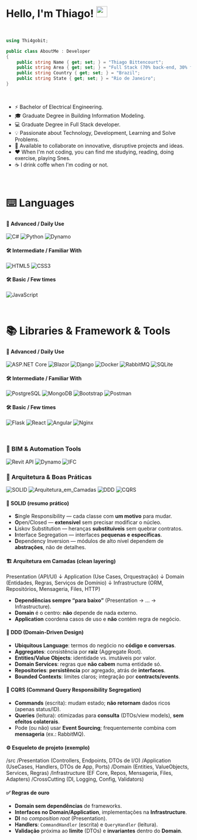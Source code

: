 
# Hello, I'm Thiago! <img src="https://media.giphy.com/media/hvRJCLFzcasrR4ia7z/giphy.gif" width="30"> 

<br>

```csharp
using Thi4gobit;

public class AboutMe : Developer
{
    public string Name { get; set; } = "Thiago Bittencourt";
    public string Area { get; set; } = "Full Stack (70% back-end, 30% front-end)";
    public string Country { get; set; } = "Brazil";
    public string State { get; set; } = "Rio de Janeiro";
}
```

<br>

- ⚡ Bachelor of Electrical Engineering.
- 🎓 Graduate Degree in Building Information Modeling.
- 💻 Graduate Degree in Full Stack developer.
- 💡 Passionate about Technology, Development, Learning and Solve Problems.
- 🤝 Available to collaborate on innovative, disruptive projects and ideas.
- ❤️ When I'm not coding, you can find me studying, reading, doing exercise, playing Snes.
- ☕ I drink coffe when I'm coding or not.

<br>


# ⌨️ Languages



#### 🚀 Advanced / Daily Use
![C#](https://img.shields.io/badge/C%23-512BD4?style=for-the-badge&logo=c-sharp&logoColor=white)
![Python](https://img.shields.io/badge/Python-3776AB?style=for-the-badge&logo=python&logoColor=white)
![Dynamo](https://img.shields.io/badge/Dynamo-FFCE00?style=for-the-badge&logo=autodesk&logoColor=black)

#### 🛠️ Intermediate / Familiar With
![HTML5](https://img.shields.io/badge/HTML5-E34F26?style=for-the-badge&logo=html5&logoColor=white)
![CSS3](https://img.shields.io/badge/CSS3-1572B6?style=for-the-badge&logo=css3&logoColor=white)

#### 🛠️ Basic / Few times
![JavaScript](https://img.shields.io/badge/JavaScript-323330?style=for-the-badge&logo=javascript&logoColor=F7DF1E)

<br>

# 📚 Libraries & Framework & Tools

#### 🚀 Advanced / Daily Use
![ASP.NET Core](https://img.shields.io/badge/ASP.NET_Core-512BD4?style=for-the-badge&logo=dotnet&logoColor=white)
![Blazor](https://img.shields.io/badge/Blazor-512BD4?style=for-the-badge&logo=blazor&logoColor=white)
![Django](https://img.shields.io/badge/Django-092E20?style=for-the-badge&logo=django&logoColor=white)
![Docker](https://img.shields.io/badge/Docker-2496ED?style=for-the-badge&logo=docker&logoColor=white)
![RabbitMQ](https://img.shields.io/badge/RabbitMQ-FF6600?style=for-the-badge&logo=rabbitmq&logoColor=white)
![SQLite](https://img.shields.io/badge/SQLite-003B57?style=for-the-badge&logo=sqlite&logoColor=white)

#### 🛠️ Intermediate / Familiar With
![PostgreSQL](https://img.shields.io/badge/PostgreSQL-4169E1?style=for-the-badge&logo=postgresql&logoColor=white)
![MongoDB](https://img.shields.io/badge/MongoDB-47A248?style=for-the-badge&logo=mongodb&logoColor=white)
![Bootstrap](https://img.shields.io/badge/Bootstrap-563D7C?style=for-the-badge&logo=bootstrap&logoColor=white)
![Postman](https://img.shields.io/badge/Postman-FF6C37?style=for-the-badge&logo=postman&logoColor=white)

#### 🛠️ Basic / Few times
![Flask](https://img.shields.io/badge/Flask-000000?style=for-the-badge&logo=flask&logoColor=white)
![React](https://img.shields.io/badge/React-61DAFB?style=for-the-badge&logo=react&logoColor=black)
![Angular](https://img.shields.io/badge/Angular-DD0031?style=for-the-badge&logo=angular&logoColor=white)
![Nginx](https://img.shields.io/badge/Nginx-009639?style=for-the-badge&logo=nginx&logoColor=white)

<br>

### 🧱 BIM & Automation Tools

![Revit API](https://img.shields.io/badge/Revit_API-512BD4?style=for-the-badge&logo=dotnet&logoColor=white)
![Dynamo](https://img.shields.io/badge/Dynamo-FFCE00?style=for-the-badge&logo=autodesk&logoColor=black)
![IFC](https://img.shields.io/badge/IFC-00558C?style=for-the-badge&logo=buildingsmart&logoColor=white)






### 🧭 Arquitetura & Boas Práticas

<!-- Badges conceituais (cores curadas; não-oficiais) -->
![SOLID](https://img.shields.io/badge/SOLID-2E7D32?style=for-the-badge&logoColor=white)
![Arquitetura_em_Camadas](https://img.shields.io/badge/Arquitetura_em_Camadas-455A64?style=for-the-badge&logoColor=white)
![DDD](https://img.shields.io/badge/DDD-1565C0?style=for-the-badge&logoColor=white)
![CQRS](https://img.shields.io/badge/CQRS-6A1B9A?style=for-the-badge&logoColor=white)

#### 🧱 SOLID (resumo prático)
- **S**ingle Responsibility — cada classe com **um motivo** para mudar.  
- **O**pen/Closed — **extensível** sem precisar modificar o núcleo.  
- **L**iskov Substitution — heranças **substituíveis** sem quebrar contratos.  
- **I**nterface Segregation — interfaces **pequenas e específicas**.  
- **D**ependency Inversion — módulos de alto nível dependem de **abstrações**, não de detalhes.

#### 🏗️ Arquitetura em Camadas (clean layering)
Presentation (API/UI)
↓
Application (Use Cases, Orquestração)
↓
Domain (Entidades, Regras, Serviços de Domínio)
↓
Infrastructure (ORM, Repositórios, Mensageria, Files, HTTP)
- **Dependências sempre “para baixo”** (Presentation → … → Infrastructure).  
- **Domain** é o centro: **não** depende de nada externo.  
- **Application** coordena casos de uso e **não** contém regra de negócio.

#### 🧭 DDD (Domain-Driven Design)
- **Ubiquitous Language**: termos do negócio no **código e conversas**.  
- **Aggregates**: consistência por **raiz** (Aggregate Root).  
- **Entities/Value Objects**: identidade vs. imutáveis por valor.  
- **Domain Services**: regras que **não cabem** numa entidade só.  
- **Repositories**: **persistência** por agregado, atrás de **interfaces**.  
- **Bounded Contexts**: limites claros; integração por **contracts/events**.

#### 🔀 CQRS (Command Query Responsibility Segregation)
- **Commands** (escrita): mudam estado; **não retornam** dados ricos (apenas status/ID).  
- **Queries** (leitura): otimizadas para **consulta** (DTOs/view models), **sem efeitos colaterais**.  
- Pode (ou não) usar **Event Sourcing**; frequentemente combina com **mensageria** (ex.: RabbitMQ).

#### ⚙️ Esqueleto de projeto (exemplo)
/src
/Presentation (Controllers, Endpoints, DTOs de I/O)
/Application (UseCases, Handlers, DTOs de App, Ports)
/Domain (Entities, ValueObjects, Services, Regras)
/Infrastructure (EF Core, Repos, Mensageria, Files, Adapters)
/CrossCutting (DI, Logging, Config, Validators)

#### ✅ Regras de ouro
- **Domain sem dependências** de frameworks.  
- **Interfaces no Domain/Application**, implementações na **Infrastructure**.  
- **DI** no *composition root* (Presentation).  
- **Handlers**: `CommandHandler` (escrita) e `QueryHandler` (leitura).  
- **Validação** próxima ao **limite** (DTOs) e **invariantes** dentro do **Domain**.

